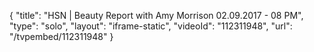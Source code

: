 {
    "title": "HSN | Beauty Report with Amy Morrison 02.09.2017 - 08 PM",
    "type": "solo",
    "layout": "iframe-static",
    "videoId": "112311948",
    "url": "\/tvpembed\/112311948"
}